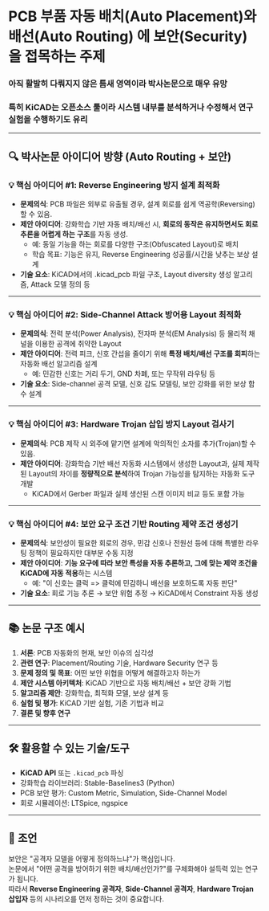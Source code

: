 # PCB 부품 자동 배치(Auto Placement)와 배선(Auto Routing) 에 **보안(Security)** 을 접목하는 주제
### 아직 활발히 다뤄지지 않은 틈새 영역이라 박사논문으로 매우 유망
### 특히 **KiCAD**는 오픈소스 툴이라 시스템 내부를 분석하거나 수정해서 연구 실험을 수행하기도 유리

---

## 🔍 박사논문 아이디어 방향 (Auto Routing + 보안)

### 💡 핵심 아이디어 #1: **Reverse Engineering 방지 설계 최적화**
- **문제의식**: PCB 파일은 외부로 유출될 경우, 설계 회로를 쉽게 역공학(Reversing)할 수 있음.
- **제안 아이디어**: 강화학습 기반 자동 배치/배선 시, **회로의 동작은 유지하면서도 회로 추론을 어렵게 하는 구조**를 자동 생성.
  - 예: 동일 기능을 하는 회로를 다양한 구조(Obfuscated Layout)로 배치
  - 학습 목표: 기능은 유지, Reverse Engineering 성공률/시간을 낮추는 보상 설계
- **기술 요소**: KiCAD에서의 .kicad_pcb 파일 구조, Layout diversity 생성 알고리즘, Attack 모델 정의 등

---

### 💡 핵심 아이디어 #2: **Side-Channel Attack 방어용 Layout 최적화**
- **문제의식**: 전력 분석(Power Analysis), 전자파 분석(EM Analysis) 등 물리적 채널을 이용한 공격에 취약한 Layout
- **제안 아이디어**: 전력 피크, 신호 간섭을 줄이기 위해 **특정 배치/배선 구조를 회피**하는 자동화 배선 알고리즘 설계
  - 예: 민감한 신호는 거리 두기, GND 차폐, 또는 무작위 라우팅 등
- **기술 요소**: Side-channel 공격 모델, 신호 감도 모델링, 보안 강화를 위한 보상 함수 설계

---

### 💡 핵심 아이디어 #3: **Hardware Trojan 삽입 방지 Layout 검사기**
- **문제의식**: PCB 제작 시 외주에 맡기면 설계에 악의적인 소자를 추가(Trojan)할 수 있음.
- **제안 아이디어**: 강화학습 기반 배선 자동화 시스템에서 생성한 Layout과, 실제 제작된 Layout의 차이를 **정량적으로 분석**하여 Trojan 가능성을 탐지하는 자동화 도구 개발
  - KiCAD에서 Gerber 파일과 실제 생산된 스캔 이미지 비교 등도 포함 가능

---

### 💡 핵심 아이디어 #4: **보안 요구 조건 기반 Routing 제약 조건 생성기**
- **문제의식**: 보안성이 필요한 회로의 경우, 민감 신호나 전원선 등에 대해 특별한 라우팅 정책이 필요하지만 대부분 수동 지정
- **제안 아이디어**: **기능 요구에 따라 보안 특성을 자동 추론하고, 그에 맞는 제약 조건을 KiCAD에 자동 적용**하는 시스템
  - 예: "이 신호는 클럭 => 클럭에 민감하니 배선을 보호하도록 자동 판단"
- **기술 요소**: 회로 기능 추론 → 보안 위험 추정 → KiCAD에서 Constraint 자동 생성

---

## 📚 논문 구조 예시
1. **서론**: PCB 자동화의 현재, 보안 이슈의 심각성
2. **관련 연구**: Placement/Routing 기술, Hardware Security 연구 등
3. **문제 정의 및 목표**: 어떤 보안 위협을 어떻게 해결하고자 하는가
4. **제안 시스템 아키텍처**: KiCAD 기반으로 자동 배치/배선 + 보안 강화 기법
5. **알고리즘 제안**: 강화학습, 최적화 모델, 보상 설계 등
6. **실험 및 평가**: KiCAD 기반 실험, 기존 기법과 비교
7. **결론 및 향후 연구**

---

## 🛠 활용할 수 있는 기술/도구
- **KiCAD API** 또는 `.kicad_pcb` 파싱
- 강화학습 라이브러리: Stable-Baselines3 (Python)
- PCB 보안 평가: Custom Metric, Simulation, Side-Channel Model
- 회로 시뮬레이션: LTSpice, ngspice

---

## 🎯 조언
보안은 "공격자 모델을 어떻게 정의하느냐"가 핵심입니다.  
논문에서 "어떤 공격을 방어하기 위한 배치/배선인가?"를 구체화해야 설득력 있는 연구가 됩니다.  
따라서 **Reverse Engineering 공격자**, **Side-Channel 공격자**, **Hardware Trojan 삽입자** 등의 시나리오를 먼저 정하는 것이 중요합니다.
